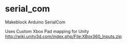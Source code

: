 serial_com
==========

Makeblock Arduino SerialCom

Uses Custom Xbox Pad mapping for Unity
http://wiki.unity3d.com/index.php/File:XBox360_Inputs.zip
